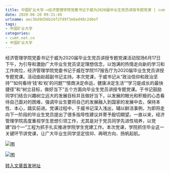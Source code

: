 ```yaml
---
title: 中国矿业大学->经济管理学院党委书记于威为2020届毕业生党员讲授专题党课 | cumt.net.cn
date: 2020-06-20 09:31:49
urlname: aec36d9d56b24f2fd9f3e6ed48c2d6ef
tags: 
- 中国矿业大学
categories:
- cumt.net.cn
- 中国矿业大学
---
```

经济管理学院党委书记于威为2020届毕业生党员讲授专题党课活动现场6月17日下午，为引导和激励广大毕业生党员坚定理想信念，以饱满的热情走向新的学习和工作岗位，经济管理学院党委书记于威在学院117报告厅为2020届毕业生党员讲授专题党课。活动由赵超副书记主持。本次党课，于威书记从“政治信仰和政治坚持”“如何看待‘钱’和‘权’的问题”“情商决定命运，健康决定生活”“学习是成长的最快捷径”和“树立目标，做好当下”五个方面向毕业生党员讲授专题党课。于书记鼓励同学们结合兴趣树立远大的发展目标并且做好当下，以发展的眼光和积极的心态看待自己面对的困难，强调毕业生要将自己的发展融入到国家的发展中去，保持本性、本心，踏实前进。党课过程中，于威书记深入浅出，辅以鲜活事例，为即将走向下一阶段的毕业生党员提出了很多指导性建议并寄予殷切期望。一直以来，经济管理学院高度重视学生思想引领工作，尤其是对于党员同学先进性培养，以党建“四个一”工程为抓手扎实推进学院学生党建工作。本次党课，学院抓住毕业这一关键环节讲党课，让广大毕业生同学坚定信仰、再明方向、扬帆起航。

![图](http://xwzx.cumt.edu.cn/_upload/article/images/2f/c0/b530580a4e0fa781f5a0308d362e/e4a726d9-05cf-4626-bc50-7c0906afa202.jpg)

![图](http://xwzx.cumt.edu.cn/_upload/article/images/2f/c0/b530580a4e0fa781f5a0308d362e/c1c8af52-6642-4ba1-923c-36e6d850ed41.jpg)

[转入文章首发地址](http://xwzx.cumt.edu.cn/af/93/c523a569235/page.htm)